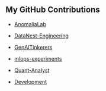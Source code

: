 
## My GitHub Contributions
- [AnomaliaLab](https://github.com/AnomaliaLab)  
  <!-- - [Repo A](https://github.com/org1/repoA) – My role: data engineering   -->
  <!-- - [Repo B](https://github.com/org1/repoB) – My role: testing automation   -->

- [DataNest-Engineering](https://github.com/DataNest-Engineering)  
  <!-- - [Repo C](https://github.com/org2/repoC) – My role: AI/ML model development   -->

- [GenAITinkerers](https://github.com/GenAITinkerers) 

- [mlops-experiments](https://github.com/mlops-experiments) 

- [Quant-Analyst](https://github.com/Quant-Analyst) 


- [Development](https://github.com/secmldev)


